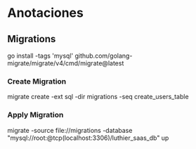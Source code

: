 # Anotaciones

## Migrations

go install -tags 'mysql' github.com/golang-migrate/migrate/v4/cmd/migrate@latest

### Create Migration

migrate create -ext sql -dir migrations -seq create_users_table

### Apply Migration

migrate -source file://migrations -database "mysql://root:@tcp(localhost:3306)/luthier_saas_db" up
